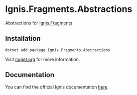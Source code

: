 ﻿# Ignis.Fragments.Abstractions

Abstractions for [Ignis.Fragments](https://www.nuget.org/packages/Ignis.Fragments)

## Installation

```shell
dotnet add package Ignis.Fragments.Abstractions
```

Visit [nuget.org](https://www.nuget.org/packages/Ignis.Fragments.Abstractions) for more information.

## Documentation

You can find the official Ignis documentation [here](https://ignis.dvolper.dev).

